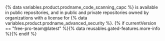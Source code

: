 {% data variables.product.prodname_code_scanning_capc %} is available in public repositories, and in public and private repositories owned by organizations with a license for {% data variables.product.prodname_advanced_security %}. {% if currentVersion == "free-pro-team@latest" %}{% data reusables.gated-features.more-info %}{% endif %}
